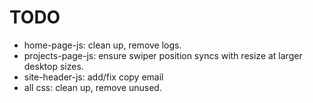 # TODO

- home-page-js: clean up, remove logs.
- projects-page-js: ensure swiper position syncs with resize at larger desktop sizes.
- site-header-js: add/fix copy email
- all css: clean up, remove unused.